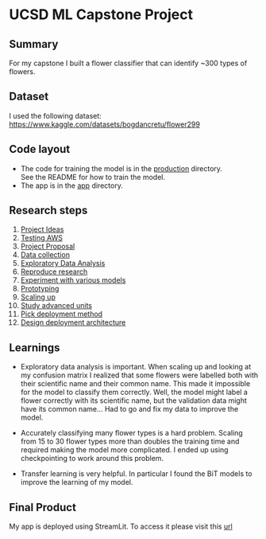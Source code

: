 # UCSD ML Capstone Project

## Summary

For my capstone I built a flower classifier that can identify ~300 types of flowers. 

## Dataset

I used the following dataset: https://www.kaggle.com/datasets/bogdancretu/flower299

## Code layout

* The code for training the model is in the [production](production) directory. \
See the README for how to train the model.
* The app is in the [app](app) directory.

## Research steps

1. [Project Ideas](https://docs.google.com/document/d/1OwoVThBr-NEvzDFm6YNk9EviZhY2S7FuJz6icmsn5NU/edit?usp=sharing)
1. [Testing AWS](https://docs.google.com/document/d/1C1HcN_NeIyYbGJT9znWVsDQfOVE8tayJ222FErkRPOQ/edit#heading=h.ntgqoiq6rz4a)
1. [Project Proposal](Project%20Proposal.pdf)
1. [Data collection](Step1-Reading-Data.ipynb)
1. [Exploratory Data Analysis](Step2-EDA.ipynb)
1. [Reproduce research](Step3-Reproduce-Research.ipynb)
1. [Experiment with various models](Step7-Picking-Base-Model.ipynb)
1. [Prototyping](Step8-Prototype.ipynb)
1. [Scaling up](Step9-Scale-Up.ipynb)
1. [Study advanced units](Step10-Study-Advanced-Units.ipynb)
1. [Pick deployment method](https://docs.google.com/document/d/1wbKFaBcFDp6WvjLrykD911FqIPU1Ze3CqbnJgVaP0_E/edit#heading=h.sdgrs03vb91x)
1. [Design deployment architecture](https://docs.google.com/document/d/1sr8bqBBqgjXQrLTXV3ZCatJyUzaGcyN55LnAQDyXClE/edit#heading=h.encavr6phqug)

## Learnings


* Exploratory data analysis is important. When scaling up and looking at my confusion matrix I realized that some flowers were labelled both with their scientific name and their common name. This made it impossible for the model to classify them correctly. Well, the model might label a flower correctly with its scientific name, but the validation data might have its common name... Had to go and fix my data to improve the model.

* Accurately classifying many flower types is a hard problem. Scaling from 15 to 30 flower types more than doubles the training time and required making the model more complicated. I ended up using checkpointing to work around this problem.

* Transfer learning is very helpful. In particular I found the BiT models to improve the learning of my model.

## Final Product

My app is deployed using StreamLit. To access it please visit this [url](https://ucsd-ml-capstone-97iasbglz7.streamlit.app/)
